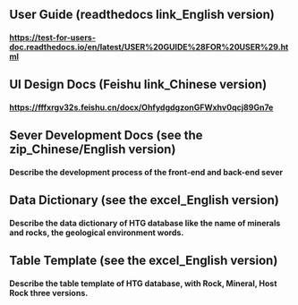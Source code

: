 ## User Guide (readthedocs link_English version)
#### https://test-for-users-doc.readthedocs.io/en/latest/USER%20GUIDE%28FOR%20USER%29.html

## UI Design Docs (Feishu link_Chinese version)
#### https://fffxrgv32s.feishu.cn/docx/OhfydgdgzonGFWxhv0qcj89Gn7e

## Sever Development Docs (see the zip_Chinese/English version)
#### Describe the development process of the front-end and back-end sever

## Data Dictionary (see the excel_English version)
#### Describe the data dictionary of HTG database like the name of minerals and rocks, the geological environment words.

## Table Template (see the excel_English version)
#### Describe the table template of HTG database, with Rock, Mineral, Host Rock three versions.
